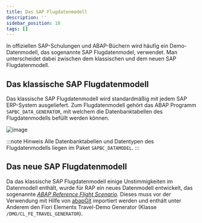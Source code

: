 ```yaml
---
title: Das SAP Flugdatenmodell
description: ''
sidebar_position: 10
tags: []
---
```


In offiziellen SAP-Schulungen und ABAP-Büchern wird häufig ein Demo-Datenmodell, das sogenannte SAP Flugdatenmodel, verwendet. Man unterscheidet dabei zwischen dem klassischen und dem neuen SAP Flugdatenmodell.

## Das klassische SAP Flugdatenmodell
Das klassische SAP Flugdatenmodell wird standardmäßig mit jedem SAP ERP-System ausgeliefert. Zum Flugdatenmodell gehört das ABAP Programm `SAPBC_DATA_GENERATOR`, mit welchem die Datenbanktabellen des Flugdatenmodells befüllt werden können. 

![image](https://user-images.githubusercontent.com/47243617/210216059-0c9f78e9-3231-418a-b83a-7ca01c6f1608.png)

:::note Hinweis
Alle Datenbanktabellen und Datentypen des Flugdatenmodells liegen im Paket `SAPBC_DATAMODEL`.
:::

## Das neue SAP Flugdatenmodell
Da das klassische SAP Flugdatenmodell einige Unstimmigkeiten im Datenmodell enthält, wurde für RAP ein neues Datenmodell entwickelt, das sogenannte _[ABAP Reference Flight Scenario](https://help.sap.com/docs/ABAP_PLATFORM_2021/fc4c71aa50014fd1b43721701471913d/a9d7c7c140a0408dbc5966c52d156b49.html?locale=en-US)_. Dieses muss vor der Verwendung mit Hilfe von [abapGit](https://abapgit.org/) importiert werden und enthält unter Anderem den Fiori Elements Travel-Demo Generator (Klasse `/DMO/CL_FE_TRAVEL_GENERATOR`).
